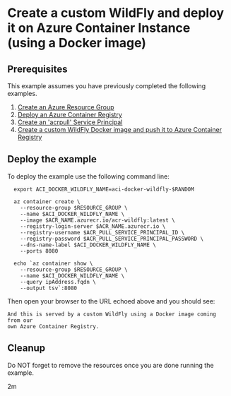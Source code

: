 
# Create a custom WildFly and deploy it on Azure Container Instance (using a Docker image)

## Prerequisites

This example assumes you have previously completed the following examples.

1. [Create an Azure Resource Group](../../group/create/)
1. [Deploy an Azure Container Registry](../../acr/create/)
1. [Create an 'acrpull' Service Principal](../../acr/create-acrpull-service-principal/)
1. [Create a custom WildFly Docker image and push it to Azure Container Registry](../../acr/wildfly/)

## Deploy the example

To deploy the example use the following command line:

```shell
  export ACI_DOCKER_WILDFLY_NAME=aci-docker-wildfly-$RANDOM

  az container create \
    --resource-group $RESOURCE_GROUP \
    --name $ACI_DOCKER_WILDFLY_NAME \
    --image $ACR_NAME.azurecr.io/acr-wildfly:latest \
    --registry-login-server $ACR_NAME.azurecr.io \
    --registry-username $ACR_PULL_SERVICE_PRINCIPAL_ID \
    --registry-password $ACR_PULL_SERVICE_PRINCIPAL_PASSWORD \
    --dns-name-label $ACI_DOCKER_WILDFLY_NAME \
    --ports 8080

  echo `az container show \
    --resource-group $RESOURCE_GROUP \
    --name $ACI_DOCKER_WILDFLY_NAME \
    --query ipAddress.fqdn \
    --output tsv`:8080
```

Then open your browser to the URL echoed above and you should see:

```text
And this is served by a custom WildFly using a Docker image coming from our 
own Azure Container Registry.
```

## Cleanup

Do NOT forget to remove the resources once you are done running the example.

2m
